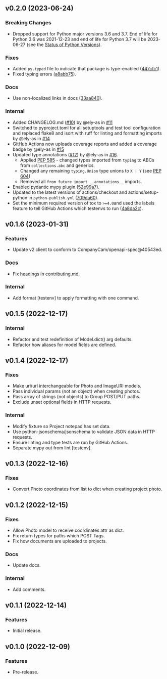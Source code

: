 ## v0.2.0 (2023-06-24)
### Breaking Changes
- Dropped support for Python major versions 3.6 and 3.7. End of life for Python 3.6 was
  2021-12-23 and end of life for Python 3.7 will be 2023-06-27 (see the
  [Status of Python Versions](https://devguide.python.org/versions/)).

### Fixes
- Added `py.typed` file to indicate that package is type-enabled
  ([447cfc1](https://github.com/ely-as/python-companycam/commit/447cfc1)).
- Fixed typing errors
  ([a8abb75](https://github.com/ely-as/python-companycam/commit/a8abb75)).

### Docs
- Use non-localized links in docs
  ([33aa840](https://github.com/ely-as/python-companycam/commit/33aa840)).

### Internal
- Added CHANGELOG.md ([#10](https://github.com/ely-as/python-companycam/issues/10)) by
  @ely-as in [#11](https://github.com/ely-as/python-companycam/pull/11)
- Switched to pyproject.toml for all setuptools and test tool configuration and replaced
  flake8 and isort with ruff for linting and formatting imports by @ely-as in
  [#14](https://github.com/ely-as/python-companycam/pull/14)
- GitHub Actions now uploads coverage reports and added a coverage badge by @ely-as in
  [#15](https://github.com/ely-as/python-companycam/pull/15)
- Updated type annotations
  ([#12](https://github.com/ely-as/python-companycam/issues/12)) by @ely-as in
  [#16](https://github.com/ely-as/python-companycam/pull/16).
  - Applied [PEP 585](https://peps.python.org/pep-0585/) - changed types imported from
    `typing` to ABCs from `collections.abc` and generics.
  - Changed any remaining `typing.Union` type unions to `X | Y` (see
    [PEP 604](https://peps.python.org/pep-0604/))
  - Removed all `from future import __annotations__` imports.
- Enabled pydantic mypy plugin
  ([52e99a7](https://github.com/ely-as/python-companycam/commit/52e99a7)).
- Updated to the latest versions of actions/checkout and actions/setup-python in
  `python-publish.yml`
  ([709da60](https://github.com/ely-as/python-companycam/commit/709da60)).
- Set the minimum required version of tox to `>=4.0`and used the labels feature to tell
  GitHub Actions which testenvs to run
  ([4a8da2c](https://github.com/ely-as/python-companycam/commit/4a8da2c)).

## v0.1.6 (2023-01-31)
### Features
- Update v2 client to conform to CompanyCam/openapi-spec@40543ed.
### Docs
- Fix headings in contributing.md.
### Internal
- Add format [testenv] to apply formatting with one command.

## v0.1.5 (2022-12-17)
### Internal
- Refactor and test redefinition of Model.dict() arg defaults.
- Refactor how aliases for model fields are defined.

## v0.1.4 (2022-12-17)
### Fixes
- Make uri/url interchangeable for Photo and ImageURI models.
- Pass individual params (not an object) when creating photos.
- Pass array of strings (not objects) to Group POST/PUT paths.
- Exclude unset optional fields in HTTP requests.
### Internal
- Modify fixture so Project notepad has set data.
- Use python-jsonschema/jsonschema to validate JSON data in HTTP requests.
- Ensure linting and type tests are run by GitHub Actions.
- Separate mypy out from lint [testenv].

## v0.1.3 (2022-12-16)
### Fixes
- Convert Photo coordinates from list to dict when creating project photo.

## v0.1.2 (2022-12-15)
### Fixes
- Allow Photo model to receive coordinates attr as dict.
- Fix return types for paths which POST Tags.
- Fix how documents are uploaded to projects.
### Docs
- Update docs.
### Internal
- Add comments.

## v0.1.1 (2022-12-14)
### Features
- Initial release.

## v0.1.0 (2022-12-09)
### Features
- Pre-release.
